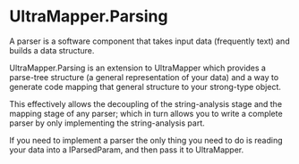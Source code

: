 # UltraMapper.Parsing

A parser is a software component that takes input data (frequently text) and builds a data structure.

UltraMapper.Parsing is an extension to UltraMapper which provides a parse-tree structure (a general representation of your data)
and a way to generate code mapping that general structure to your strong-type object.

This effectively allows the decoupling of the string-analysis stage and the mapping stage of any parser;
which in turn allows you to write a complete parser by only implementing the string-analysis part.

If you need to implement a parser the only thing you need to do is 
reading your data into a IParsedParam, and then pass it to UltraMapper.
